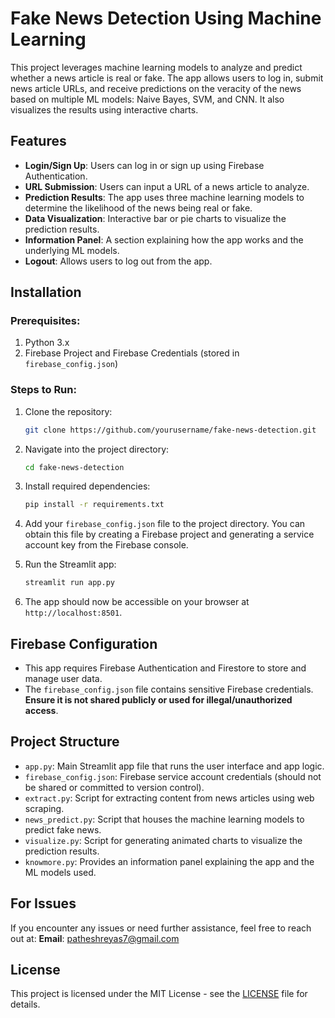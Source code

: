 # Fake News Detection Using Machine Learning

This project leverages machine learning models to analyze and predict whether a news article is real or fake. The app allows users to log in, submit news article URLs, and receive predictions on the veracity of the news based on multiple ML models: Naive Bayes, SVM, and CNN. It also visualizes the results using interactive charts.

## Features
- **Login/Sign Up**: Users can log in or sign up using Firebase Authentication.
- **URL Submission**: Users can input a URL of a news article to analyze.
- **Prediction Results**: The app uses three machine learning models to determine the likelihood of the news being real or fake.
- **Data Visualization**: Interactive bar or pie charts to visualize the prediction results.
- **Information Panel**: A section explaining how the app works and the underlying ML models.
- **Logout**: Allows users to log out from the app.

## Installation

### Prerequisites:
1. Python 3.x
2. Firebase Project and Firebase Credentials (stored in `firebase_config.json`)

### Steps to Run:

1. Clone the repository:
   ```bash
   git clone https://github.com/yourusername/fake-news-detection.git

2. Navigate into the project directory:

   ```bash
   cd fake-news-detection
   ```

3. Install required dependencies:

   ```bash
   pip install -r requirements.txt
   ```

4. Add your `firebase_config.json` file to the project directory. You can obtain this file by creating a Firebase project and generating a service account key from the Firebase console.

5. Run the Streamlit app:

   ```bash
   streamlit run app.py
   ```

6. The app should now be accessible on your browser at `http://localhost:8501`.

## Firebase Configuration

* This app requires Firebase Authentication and Firestore to store and manage user data.
* The `firebase_config.json` file contains sensitive Firebase credentials. **Ensure it is not shared publicly or used for illegal/unauthorized access**.

## Project Structure

* `app.py`: Main Streamlit app file that runs the user interface and app logic.
* `firebase_config.json`: Firebase service account credentials (should not be shared or committed to version control).
* `extract.py`: Script for extracting content from news articles using web scraping.
* `news_predict.py`: Script that houses the machine learning models to predict fake news.
* `visualize.py`: Script for generating animated charts to visualize the prediction results.
* `knowmore.py`: Provides an information panel explaining the app and the ML models used.

## For Issues

If you encounter any issues or need further assistance, feel free to reach out at:
**Email**: [patheshreyas7@gmail.com](mailto:patheshreyas7@gmail.com)

## License

This project is licensed under the MIT License - see the [LICENSE](LICENSE) file for details.
